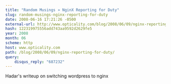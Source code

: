 ```yaml
---
title: "Random Musings » NginX Reporting for Duty"
slug: random-musings-nginx-reporting-for-duty
date: 2008-06-16 17:21:26 -0500
external-url: http://www.opticality.com/blog/2008/06/09/nginx-reporting-for-duty/?disqus_reply=687232#comment-687232
hash: 122319975556add743aa9592d2629fe5
year: 2008
month: 06
scheme: http
host: www.opticality.com
path: /blog/2008/06/09/nginx-reporting-for-duty/
query:
    disqus_reply: "687232"
---
```


Hadar's writeup on switching wordpress to nginx
